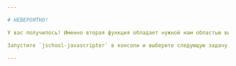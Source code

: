 ```yaml
---

# НЕВЕРОЯТНО!

У вас получилось! Именно вторая функция обладает нужной нам областью видимости.

Запустите `jschool-javascripter` в консоли и выберите следующую задачу.

---
```

